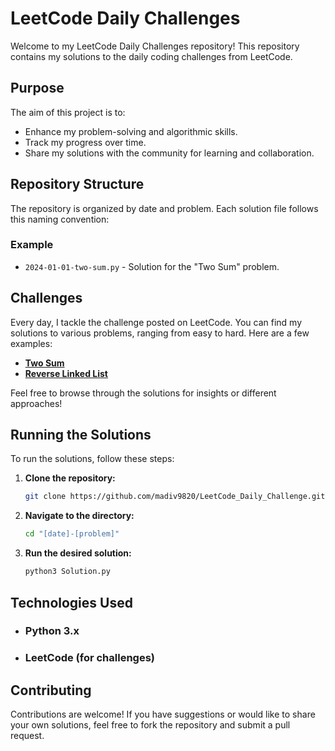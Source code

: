 # LeetCode Daily Challenges

Welcome to my LeetCode Daily Challenges repository! This repository contains my solutions to the daily coding challenges from LeetCode.

## Purpose

The aim of this project is to:
- Enhance my problem-solving and algorithmic skills.
- Track my progress over time.
- Share my solutions with the community for learning and collaboration.

## Repository Structure

The repository is organized by date and problem. Each solution file follows this naming convention:


### Example

- `2024-01-01-two-sum.py` - Solution for the "Two Sum" problem.

## Challenges

Every day, I tackle the challenge posted on LeetCode. You can find my solutions to various problems, ranging from easy to hard. Here are a few examples:

- **[Two Sum](https://leetcode.com/problems/two-sum/)**
- **[Reverse Linked List](https://leetcode.com/problems/reverse-linked-list/)**

Feel free to browse through the solutions for insights or different approaches!

## Running the Solutions

To run the solutions, follow these steps:

1. **Clone the repository:**

   ```bash
   git clone https://github.com/madiv9820/LeetCode_Daily_Challenge.git
   ```

2. **Navigate to the directory:**

    ```bash
    cd "[date]-[problem]"
    ```

3. **Run the desired solution:**

    ```bash
    python3 Solution.py
    ```

## Technologies Used

- ### Python 3.x
- ### LeetCode (for challenges)

## Contributing

Contributions are welcome! If you have suggestions or would like to share your own solutions, feel free to fork the repository and submit a pull request.